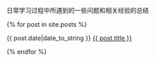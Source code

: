 日常学习过程中所遇到的一些问题和相关经验的总结

{% for post in site.posts %}

{{ post.date|date_to_string }} <a href='{{ site.baseurl }}{{ post.url }}'>{{ post.title }}</a>

{% endfor %}

